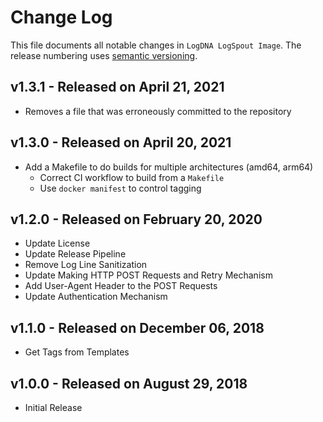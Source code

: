 # Change Log

This file documents all notable changes in `LogDNA LogSpout Image`. The release numbering uses [semantic versioning](http://semver.org).

## v1.3.1 - Released on April 21, 2021
* Removes a file that was erroneously committed to the repository

## v1.3.0 - Released on April 20, 2021
* Add a Makefile to do builds for multiple architectures (amd64, arm64)
    * Correct CI workflow to build from a `Makefile`
    * Use `docker manifest` to control tagging

## v1.2.0 - Released on February 20, 2020
* Update License
* Update Release Pipeline
* Remove Log Line Sanitization
* Update Making HTTP POST Requests and Retry Mechanism
* Add User-Agent Header to the POST Requests
* Update Authentication Mechanism

## v1.1.0 - Released on December 06, 2018
* Get Tags from Templates

## v1.0.0 - Released on August 29, 2018
* Initial Release
